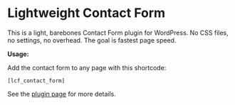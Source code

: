 # Lightweight Contact Form
This is a light, barebones Contact Form plugin for WordPress. No CSS files, no settings, no overhead. The goal is fastest page speed.

**Usage:**

Add the contact form to any page with this shortcode:

`[lcf_contact_form]`

See the [plugin page](https://isabelcastillo.com/lightweight-wordpress-contact-form) for more details.

